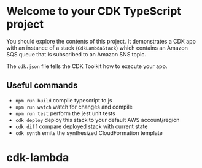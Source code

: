 # Welcome to your CDK TypeScript project

You should explore the contents of this project. It demonstrates a CDK app with an instance of a stack (`CdkLambdaStack`)
which contains an Amazon SQS queue that is subscribed to an Amazon SNS topic.

The `cdk.json` file tells the CDK Toolkit how to execute your app.

## Useful commands

* `npm run build`   compile typescript to js
* `npm run watch`   watch for changes and compile
* `npm run test`    perform the jest unit tests
* `cdk deploy`      deploy this stack to your default AWS account/region
* `cdk diff`        compare deployed stack with current state
* `cdk synth`       emits the synthesized CloudFormation template
# cdk-lambda
